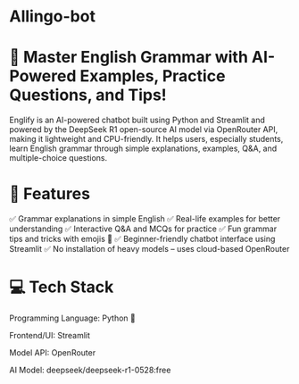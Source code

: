 # Allingo-bot

# 🧠 Master English Grammar with AI-Powered Examples, Practice Questions, and Tips!
Englify is an AI-powered chatbot built using Python and Streamlit and powered by the DeepSeek R1 open-source AI model via OpenRouter API, making it lightweight and CPU-friendly. It helps users, especially students, learn English grammar through simple explanations, examples, Q&A, and multiple-choice questions.

# 🎯 Features
✅ Grammar explanations in simple English
✅ Real-life examples for better understanding
✅ Interactive Q&A and MCQs for practice
✅ Fun grammar tips and tricks with emojis 🎉
✅ Beginner-friendly chatbot interface using Streamlit
✅ No installation of heavy models – uses cloud-based OpenRouter

# 💻 Tech Stack
Programming Language:
Python 🐍

Frontend/UI:
Streamlit

Model API:
OpenRouter

AI Model:
deepseek/deepseek-r1-0528:free
